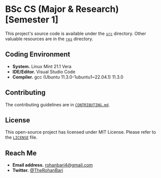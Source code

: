 # BSc CS (Major & Research) [Semester 1]

This project's source code is available under the [`src`](./src) directory.
Other valuable resources are in the [`res`](./res) directory.

## Coding Environment

-   **System.** Linux Mint 21.1 Vera
-   **IDE/Editor.** Visual Studio Code
-   **Compiler.** gcc (Ubuntu 11.3.0-1ubuntu1~22.04.1) 11.3.0

## Contributing

The contributing guidelines are in [`CONTRIBUTING.md`](./CONTRIBUTING.md).

## License

This open-source project has licensed under MIT License.
Please refer to the [`LICENSE`](./LICENSE) file.

## Reach Me

-   **Email address.** rohanbari4@gmail.com
-   **Twitter.** [@TheRohanBari](https://twitter.com/TheRohanBari)

